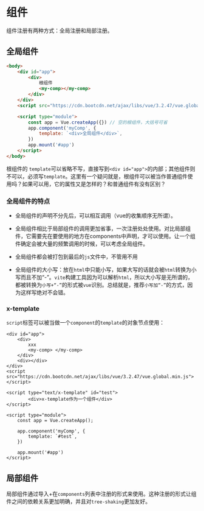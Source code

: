 # 组件

组件注册有两种方式：全局注册和局部注册。

## 全局组件

```html
<body>
    <div id="app">
        <div>
            根组件
            <my-comp></my-comp>
        </div>
    </div>
    <script src="https://cdn.bootcdn.net/ajax/libs/vue/3.2.47/vue.global.min.js"></script>

    <script type="module">
        const app = Vue.createApp({}) // 空的根组件，大括号可省
        app.component('myComp', {
            template: `<div>全局组件</div>`,
        })
        app.mount('#app')
    </script>
</body>
```

根组件的 `template`可以省略不写，直接写到`<div id="app">`的内部；其他组件则不可以，必须写`template`。这里有一个疑问就是，根组件可以被当作普通组件使用吗？如果可以用，它的属性又是怎样的？和普通组件有没有区别？

### 全局组件的特点

- 全局组件的声明不分先后，可以相互调用（vue的收集顺序无所谓）。

- 全局组件相比于局部组件的调用更加省事，一次注册处处使用。对比局部组件，它需要先在要使用的地方在components中声明，才可以使用。让一个组件确定会被大量的频繁调用的时候，可以考虑全局组件。
- 全局组件都会被打包到最后的`js`文件中，不管用不用

- 全局组件的大小写：放在`html`中只能小写，如果大写的话就会被`html`转换为小写而且不加“-”。`vite`构建工具因为可以解析`html`，所以大小写是无所谓的，都被转换为`小写+“-”`的形式被`vue`识别。总结就是，推荐`小写加“-”`的方式，因为这样写绝对不会错。

### x-template

`script`标签可以被当做一个`component`的`template`的对象节点使用：

```vue
<div id="app">
    <div>
        xxx
        <my-comp> </my-comp>
    </div>
    <div></div>
</div>
<script src="https://cdn.bootcdn.net/ajax/libs/vue/3.2.47/vue.global.min.js"></script>

<script type="text/x-template" id="test">
        <div>x-template作为一个组件</div>
</script>

<script type="module">
    const app = Vue.createApp();

    app.component('myComp', {
        template: `#test`,
    })

    app.mount('#app')
</script>
```

## 局部组件

局部组件通过导入+在`components`列表中注册的形式来使用。这种注册的形式让组件之间的依赖关系更加明确，并且对`tree-shaking`更加友好。